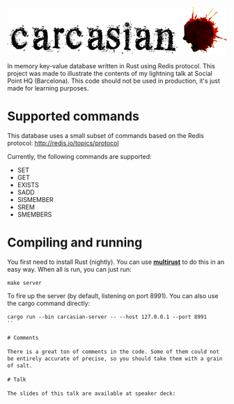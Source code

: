![Carcasian](https://raw.githubusercontent.com/albertofem/carcasian/master/logo.png)

In memory key-value database written in Rust using Redis protocol. This project was made to illustrate the contents of my lightning talk at Social Point HQ (Barcelona). This code should not be used in production, it's just made for learning purposes.

# Supported commands

This database uses a small subset of commands based on the Redis protocol: http://redis.io/topics/protocol

Currently, the following commands are supported:

* SET <key> <value>
* GET <key>
* EXISTS <key>
* SADD <key> <member>
* SISMEMBER <key> <member>
* SREM <key> <member>
* SMEMBERS <key>

# Compiling and running

You first need to install Rust (nightly). You can use **[multirust](https://github.com/brson/multirust)** to do this in an easy way. When all is run, you can just run:

```
make server
```

To fire up the server (by default, listening on port 8991). You can also use the cargo command directly:

```
cargo run --bin carcasian-server -- --host 127.0.0.1 --port 8991
``

# Comments

There is a great ton of comments in the code. Some of them could not be entirely accurate of precise, so you should take them with a grain of salt.

# Talk

The slides of this talk are available at speaker deck:

